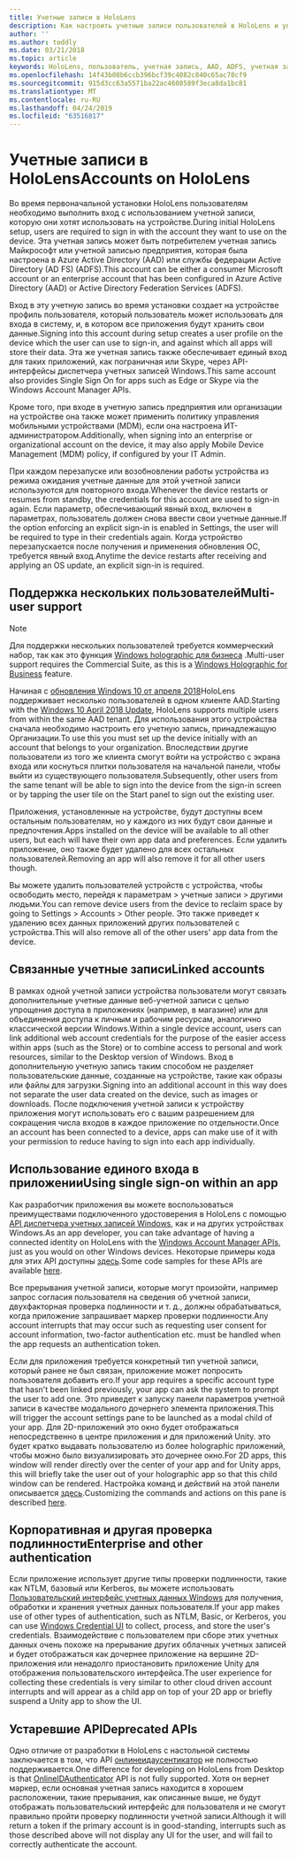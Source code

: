 ```yaml
---
title: Учетные записи в HoloLens
description: Как настроить учетные записи пользователей в HoloLens и управлять ими.
author: ''
ms.author: toddly
ms.date: 03/21/2018
ms.topic: article
keywords: HoloLens, пользователь, учетная запись, AAD, ADFS, учетная запись Майкрософт, MSA, учетные данные
ms.openlocfilehash: 14f43b08b6ccb396bcf39c4082c840c65ac78cf9
ms.sourcegitcommit: 915d3cc63a5571ba22ac4608589f3eca8da1bc81
ms.translationtype: MT
ms.contentlocale: ru-RU
ms.lasthandoff: 04/24/2019
ms.locfileid: "63516817"
---
```

# <a name="accounts-on-hololens"></a><span data-ttu-id="de9da-104">Учетные записи в HoloLens</span><span class="sxs-lookup"><span data-stu-id="de9da-104">Accounts on HoloLens</span></span>

<span data-ttu-id="de9da-105">Во время первоначальной установки HoloLens пользователям необходимо выполнить вход с использованием учетной записи, которую они хотят использовать на устройстве.</span><span class="sxs-lookup"><span data-stu-id="de9da-105">During initial HoloLens setup, users are required to sign in with the account they want to use on the device.</span></span> <span data-ttu-id="de9da-106">Эта учетная запись может быть потребителем учетная запись Майкрософт или учетной записью предприятия, которая была настроена в Azure Active Directory (AAD) или службы федерации Active Directory (AD FS) (ADFS).</span><span class="sxs-lookup"><span data-stu-id="de9da-106">This account can be either a consumer Microsoft account or an enterprise account that has been configured in Azure Active Directory (AAD) or Active Directory Federation Services (ADFS).</span></span>

<span data-ttu-id="de9da-107">Вход в эту учетную запись во время установки создает на устройстве профиль пользователя, который пользователь может использовать для входа в систему, и, в котором все приложения будут хранить свои данные.</span><span class="sxs-lookup"><span data-stu-id="de9da-107">Signing into this account during setup creates a user profile on the device which the user can use to sign-in, and against which all apps will store their data.</span></span> <span data-ttu-id="de9da-108">Эта же учетная запись также обеспечивает единый вход для таких приложений, как пограничная или Skype, через API-интерфейсы диспетчера учетных записей Windows.</span><span class="sxs-lookup"><span data-stu-id="de9da-108">This same account also provides Single Sign On for apps such as Edge or Skype via the Windows Account Manager APIs.</span></span>

<span data-ttu-id="de9da-109">Кроме того, при входе в учетную запись предприятия или организации на устройстве она также может применить политику управления мобильными устройствами (MDM), если она настроена ИТ-администратором.</span><span class="sxs-lookup"><span data-stu-id="de9da-109">Additionally, when signing into an enterprise or organizational account on the device, it may also apply Mobile Device Management (MDM) policy, if configured by your IT Admin.</span></span>

<span data-ttu-id="de9da-110">При каждом перезапуске или возобновлении работы устройства из режима ожидания учетные данные для этой учетной записи используются для повторного входа.</span><span class="sxs-lookup"><span data-stu-id="de9da-110">Whenever the device restarts or resumes from standby, the credentials for this account are used to sign-in again.</span></span> <span data-ttu-id="de9da-111">Если параметр, обеспечивающий явный вход, включен в параметрах, пользователь должен снова ввести свои учетные данные.</span><span class="sxs-lookup"><span data-stu-id="de9da-111">If the option enforcing an explicit sign-in is enabled in Settings, the user will be required to type in their credentials again.</span></span> <span data-ttu-id="de9da-112">Когда устройство перезапускается после получения и применения обновления ОС, требуется явный вход.</span><span class="sxs-lookup"><span data-stu-id="de9da-112">Anytime the device restarts after receiving and applying an OS update, an explicit sign-in is required.</span></span>

## <a name="multi-user-support"></a><span data-ttu-id="de9da-113">Поддержка нескольких пользователей</span><span class="sxs-lookup"><span data-stu-id="de9da-113">Multi-user support</span></span>

>[!NOTE]
><span data-ttu-id="de9da-114">Для поддержки нескольких пользователей требуется коммерческий набор, так как это функция [Windows holographic для бизнеса](https://docs.microsoft.com/hololens/hololens-upgrade-enterprise) .</span><span class="sxs-lookup"><span data-stu-id="de9da-114">Multi-user support requires the Commercial Suite, as this is a [Windows Holographic for Business](https://docs.microsoft.com/hololens/hololens-upgrade-enterprise) feature.</span></span>

<span data-ttu-id="de9da-115">Начиная с [обновления Windows 10 от апреля 2018](release-notes-april-2018.md)HoloLens поддерживает несколько пользователей в одном клиенте AAD.</span><span class="sxs-lookup"><span data-stu-id="de9da-115">Starting with the [Windows 10 April 2018 Update](release-notes-april-2018.md), HoloLens supports multiple users from within the same AAD tenant.</span></span> <span data-ttu-id="de9da-116">Для использования этого устройства сначала необходимо настроить его учетную запись, принадлежащую Организации.</span><span class="sxs-lookup"><span data-stu-id="de9da-116">To use this you must set up the device initially with an account that belongs to your organization.</span></span> <span data-ttu-id="de9da-117">Впоследствии другие пользователи из того же клиента смогут войти на устройство с экрана входа или коснуться плитки пользователя на начальной панели, чтобы выйти из существующего пользователя.</span><span class="sxs-lookup"><span data-stu-id="de9da-117">Subsequently, other users from the same tenant will be able to sign into the device from the sign-in screen or by tapping the user tile on the Start panel to sign out the existing user.</span></span> 

<span data-ttu-id="de9da-118">Приложения, установленные на устройстве, будут доступны всем остальным пользователям, но у каждого из них будут свои данные и предпочтения.</span><span class="sxs-lookup"><span data-stu-id="de9da-118">Apps installed on the device will be available to all other users, but each will have their own app data and preferences.</span></span> <span data-ttu-id="de9da-119">Если удалить приложение, оно также будет удалено для всех остальных пользователей.</span><span class="sxs-lookup"><span data-stu-id="de9da-119">Removing an app will also remove it for all other users though.</span></span> 

<span data-ttu-id="de9da-120">Вы можете удалить пользователей устройств с устройства, чтобы освободить место, перейдя к параметрам > учетные записи > другими людьми.</span><span class="sxs-lookup"><span data-stu-id="de9da-120">You can remove device users from the device to reclaim space by going to Settings > Accounts > Other people.</span></span> <span data-ttu-id="de9da-121">Это также приведет к удалению всех данных приложений других пользователей с устройства.</span><span class="sxs-lookup"><span data-stu-id="de9da-121">This will also remove all of the other users' app data from the device.</span></span> 

## <a name="linked-accounts"></a><span data-ttu-id="de9da-122">Связанные учетные записи</span><span class="sxs-lookup"><span data-stu-id="de9da-122">Linked accounts</span></span>

<span data-ttu-id="de9da-123">В рамках одной учетной записи устройства пользователи могут связать дополнительные учетные данные веб-учетной записи с целью упрощения доступа в приложениях (например, в магазине) или для объединения доступа к личным и рабочим ресурсам, аналогично классической версии Windows.</span><span class="sxs-lookup"><span data-stu-id="de9da-123">Within a single device account, users can link additional web account credentials for the purpose of the easier access within apps (such as the Store) or to combine access to personal and work resources, similar to the Desktop version of Windows.</span></span> <span data-ttu-id="de9da-124">Вход в дополнительную учетную запись таким способом не разделяет пользовательские данные, созданные на устройстве, такие как образы или файлы для загрузки.</span><span class="sxs-lookup"><span data-stu-id="de9da-124">Signing into an additional account in this way does not separate the user data created on the device, such as images or downloads.</span></span> <span data-ttu-id="de9da-125">После подключения учетной записи к устройству приложения могут использовать его с вашим разрешением для сокращения числа входов в каждое приложение по отдельности.</span><span class="sxs-lookup"><span data-stu-id="de9da-125">Once an account has been connected to a device, apps can make use of it with your permission to reduce having to sign into each app individually.</span></span>

## <a name="using-single-sign-on-within-an-app"></a><span data-ttu-id="de9da-126">Использование единого входа в приложении</span><span class="sxs-lookup"><span data-stu-id="de9da-126">Using single sign-on within an app</span></span>

<span data-ttu-id="de9da-127">Как разработчик приложения вы можете воспользоваться преимуществами подключенного удостоверения в HoloLens с помощью [API диспетчера учетных записей Windows](https://msdn.microsoft.com/library/windows/apps/xaml/windows.security.authentication.web.core.aspx), как и на других устройствах Windows.</span><span class="sxs-lookup"><span data-stu-id="de9da-127">As an app developer, you can take advantage of having a connected identity on HoloLens with the [Windows Account Manager APIs](https://msdn.microsoft.com/library/windows/apps/xaml/windows.security.authentication.web.core.aspx), just as you would on other Windows devices.</span></span> <span data-ttu-id="de9da-128">Некоторые примеры кода для этих API доступны [здесь](http://go.microsoft.com/fwlink/p/?LinkId=620621).</span><span class="sxs-lookup"><span data-stu-id="de9da-128">Some code samples for these APIs are available [here](http://go.microsoft.com/fwlink/p/?LinkId=620621).</span></span>

<span data-ttu-id="de9da-129">Все прерывания учетной записи, которые могут произойти, например запрос согласия пользователя на сведения об учетной записи, двухфакторная проверка подлинности и т. д., должны обрабатываться, когда приложение запрашивает маркер проверки подлинности.</span><span class="sxs-lookup"><span data-stu-id="de9da-129">Any account interrupts that may occur such as requesting user consent for account information, two-factor authentication etc. must be handled when the app requests an authentication token.</span></span>

<span data-ttu-id="de9da-130">Если для приложения требуется конкретный тип учетной записи, который ранее не был связан, приложение может попросить пользователя добавить его.</span><span class="sxs-lookup"><span data-stu-id="de9da-130">If your app requires a specific account type that hasn't been linked previously, your app can ask the system to prompt the user to add one.</span></span> <span data-ttu-id="de9da-131">Это приведет к запуску панели параметров учетной записи в качестве модального дочернего элемента приложения.</span><span class="sxs-lookup"><span data-stu-id="de9da-131">This will trigger the account settings pane to be launched as a modal child of your app.</span></span> <span data-ttu-id="de9da-132">Для 2D-приложений это окно будет отображаться непосредственно в центре приложения и для приложений Unity. это будет кратко выдавать пользователю из более holographic приложений, чтобы можно было визуализировать это дочернее окно.</span><span class="sxs-lookup"><span data-stu-id="de9da-132">For 2D apps, this window will render directly over the center of your app and for Unity apps, this will briefly take the user out of your holographic app so that this child window can be rendered.</span></span> <span data-ttu-id="de9da-133">Настройка команд и действий на этой панели описывается [здесь](https://msdn.microsoft.com/library/windows/apps/windows.ui.applicationsettings.webaccountcommand.aspx).</span><span class="sxs-lookup"><span data-stu-id="de9da-133">Customizing the commands and actions on this pane is described [here](https://msdn.microsoft.com/library/windows/apps/windows.ui.applicationsettings.webaccountcommand.aspx).</span></span>

## <a name="enterprise-and-other-authentication"></a><span data-ttu-id="de9da-134">Корпоративная и другая проверка подлинности</span><span class="sxs-lookup"><span data-stu-id="de9da-134">Enterprise and other authentication</span></span>

<span data-ttu-id="de9da-135">Если приложение использует другие типы проверки подлинности, такие как NTLM, базовый или Kerberos, вы можете использовать [Пользовательский интерфейс учетных данных Windows](https://msdn.microsoft.com/library/windows/apps/windows.security.credentials.ui.aspx) для получения, обработки и хранения учетных данных пользователя.</span><span class="sxs-lookup"><span data-stu-id="de9da-135">If your app makes use of other types of authentication, such as NTLM, Basic, or Kerberos, you can use [Windows Credential UI](https://msdn.microsoft.com/library/windows/apps/windows.security.credentials.ui.aspx) to collect, process, and store the user's credentials.</span></span> <span data-ttu-id="de9da-136">Взаимодействие с пользователем при сборе этих учетных данных очень похоже на прерывание других облачных учетных записей и будет отображаться как дочернее приложение на вершине 2D-приложения или ненадолго приостановить приложение Unity для отображения пользовательского интерфейса.</span><span class="sxs-lookup"><span data-stu-id="de9da-136">The user experience for collecting these credentials is very similar to other cloud driven account interrupts and will appear as a child app on top of your 2D app or briefly suspend a Unity app to show the UI.</span></span>

## <a name="deprecated-apis"></a><span data-ttu-id="de9da-137">Устаревшие API</span><span class="sxs-lookup"><span data-stu-id="de9da-137">Deprecated APIs</span></span>

<span data-ttu-id="de9da-138">Одно отличие от разработки в HoloLens с настольной системы заключается в том, что API [онлинеидаусентикатор](https://msdn.microsoft.com/library/windows/apps/windows.security.authentication.onlineid.onlineidauthenticator.aspx) не полностью поддерживается.</span><span class="sxs-lookup"><span data-stu-id="de9da-138">One difference for developing on HoloLens from Desktop is that [OnlineIDAuthenticator](https://msdn.microsoft.com/library/windows/apps/windows.security.authentication.onlineid.onlineidauthenticator.aspx) API is not fully supported.</span></span> <span data-ttu-id="de9da-139">Хотя он вернет маркер, если основная учетная запись находится в хорошем расположении, такие прерывания, как описанные выше, не будут отображать пользовательский интерфейс для пользователя и не смогут правильно пройти проверку подлинности учетной записи.</span><span class="sxs-lookup"><span data-stu-id="de9da-139">Although it will return a token if the primary account is in good-standing, interrupts such as those described above will not display any UI for the user, and will fail to correctly authenticate the account.</span></span>

